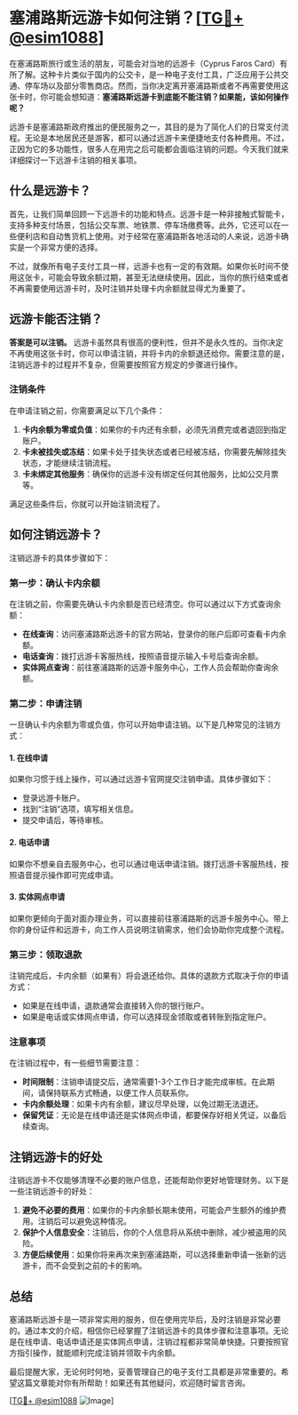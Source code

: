 # 塞浦路斯远游卡如何注销？[[TG💪+ @esim1088](https://t.me/s/esim1088)]

在塞浦路斯旅行或生活的朋友，可能会对当地的远游卡（Cyprus Faros Card）有所了解。这种卡片类似于国内的公交卡，是一种电子支付工具，广泛应用于公共交通、停车场以及部分零售商店。然而，当你决定离开塞浦路斯或者不再需要使用这张卡时，你可能会想知道：**塞浦路斯远游卡到底能不能注销？如果能，该如何操作呢？**

远游卡是塞浦路斯政府推出的便民服务之一，其目的是为了简化人们的日常支付流程。无论是本地居民还是游客，都可以通过远游卡来便捷地支付各种费用。不过，正因为它的多功能性，很多人在用完之后可能都会面临注销的问题。今天我们就来详细探讨一下远游卡注销的相关事项。

## 什么是远游卡？

首先，让我们简单回顾一下远游卡的功能和特点。远游卡是一种非接触式智能卡，支持多种支付场景，包括公交车票、地铁票、停车场缴费等。此外，它还可以在一些便利店和自动售货机上使用。对于经常在塞浦路斯各地活动的人来说，远游卡确实是一个非常方便的选择。

不过，就像所有电子支付工具一样，远游卡也有一定的有效期。如果你长时间不使用这张卡，可能会导致余额过期，甚至无法继续使用。因此，当你的旅行结束或者不再需要使用远游卡时，及时注销并处理卡内余额就显得尤为重要了。

## 远游卡能否注销？

**答案是可以注销。** 远游卡虽然具有很高的便利性，但并不是永久性的。当你决定不再使用这张卡时，你可以申请注销，并将卡内的余额退还给你。需要注意的是，注销远游卡的过程并不复杂，但需要按照官方规定的步骤进行操作。

### 注销条件

在申请注销之前，你需要满足以下几个条件：

1. **卡内余额为零或负值**：如果你的卡内还有余额，必须先消费完或者退回到指定账户。
2. **卡未被挂失或冻结**：如果卡处于挂失状态或者已经被冻结，你需要先解除挂失状态，才能继续注销流程。
3. **卡未绑定其他服务**：确保你的远游卡没有绑定任何其他服务，比如公交月票等。

满足这些条件后，你就可以开始注销流程了。

## 如何注销远游卡？

注销远游卡的具体步骤如下：

### 第一步：确认卡内余额

在注销之前，你需要先确认卡内余额是否已经清空。你可以通过以下方式查询余额：

- **在线查询**：访问塞浦路斯远游卡的官方网站，登录你的账户后即可查看卡内余额。
- **电话查询**：拨打远游卡客服热线，按照语音提示输入卡号后查询余额。
- **实体网点查询**：前往塞浦路斯的远游卡服务中心，工作人员会帮助你查询余额。

### 第二步：申请注销

一旦确认卡内余额为零或负值，你可以开始申请注销。以下是几种常见的注销方式：

#### 1. 在线申请

如果你习惯于线上操作，可以通过远游卡官网提交注销申请。具体步骤如下：

- 登录远游卡账户。
- 找到“注销”选项，填写相关信息。
- 提交申请后，等待审核。

#### 2. 电话申请

如果你不想亲自去服务中心，也可以通过电话申请注销。拨打远游卡客服热线，按照语音提示操作即可完成申请。

#### 3. 实体网点申请

如果你更倾向于面对面办理业务，可以直接前往塞浦路斯的远游卡服务中心。带上你的身份证件和远游卡，向工作人员说明注销需求，他们会协助你完成整个流程。

### 第三步：领取退款

注销完成后，卡内余额（如果有）将会退还给你。具体的退款方式取决于你的申请方式：

- 如果是在线申请，退款通常会直接转入你的银行账户。
- 如果是电话或实体网点申请，你可以选择现金领取或者转账到指定账户。

### 注意事项

在注销过程中，有一些细节需要注意：

- **时间限制**：注销申请提交后，通常需要1-3个工作日才能完成审核。在此期间，请保持联系方式畅通，以便工作人员联系你。
- **卡内余额处理**：如果卡内有余额，建议尽早处理，以免过期无法退还。
- **保留凭证**：无论是在线申请还是实体网点申请，都要保存好相关凭证，以备后续查询。

## 注销远游卡的好处

注销远游卡不仅能够清理不必要的账户信息，还能帮助你更好地管理财务。以下是一些注销远游卡的好处：

1. **避免不必要的费用**：如果你的卡内余额长期未使用，可能会产生额外的维护费用。注销后可以避免这种情况。
2. **保护个人信息安全**：注销后，你的个人信息将从系统中删除，减少被盗用的风险。
3. **方便后续使用**：如果你将来再次来到塞浦路斯，可以选择重新申请一张新的远游卡，而不会受到之前的卡的影响。

## 总结

塞浦路斯远游卡是一项非常实用的服务，但在使用完毕后，及时注销是非常必要的。通过本文的介绍，相信你已经掌握了注销远游卡的具体步骤和注意事项。无论是在线申请、电话申请还是实体网点申请，注销过程都非常简单快捷。只要按照官方指引操作，就能顺利完成注销并领取卡内余额。

最后提醒大家，无论何时何地，妥善管理自己的电子支付工具都是非常重要的。希望这篇文章能对你有所帮助！如果还有其他疑问，欢迎随时留言咨询。

[[TG💪+ @esim1088](https://t.me/s/esim1088) ![Image](https://i.postimg.cc/4NQfJmqS/Snipaste-2025-05-13-00-14-12.png)]